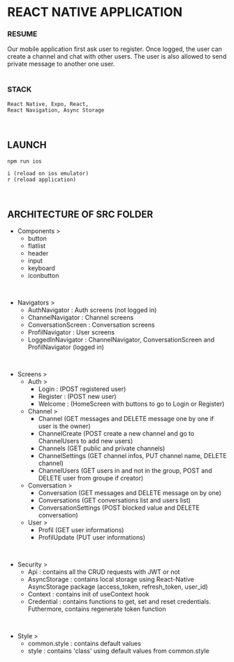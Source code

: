 # REACT NATIVE APPLICATION

### RESUME
Our mobile application first ask user to register. Once logged, the user can create a channel and chat with other users. The user is also allowed to send private message to another one user.  
<br/>

### STACK
```
React Native, Expo, React,
React Navigation, Async Storage
``` 
<br/>

## LAUNCH
```
npm run ios

i (reload on ios emulator)
r (reload application)
```
<br/>

## ARCHITECTURE OF SRC FOLDER
- Components >
  - button
  - flatlist
  - header
  - input
  - keyboard
  - iconbutton
<br/>

- Navigators >
  - AuthNavigator : Auth screens (not logged in)
  - ChannelNavigator : Channel screens
  - ConversationScreen : Conversation screens
  - ProfilNavigator : User screens
  - LoggedInNavigator : ChannelNavigator, ConversationScreen and ProfilNavigator (logged in)
<br/>

- Screens >
  - Auth >
    - Login : (POST registered user)
    - Register : (POST new user)
    - Welcome : (HomeScreen with buttons to go to Login or Register)
  - Channel >
    - Channel (GET messages and DELETE message one by one if user is the owner)
    - ChannelCreate (POST create a new channel and go to ChannelUsers to add new users)
    - Channels (GET public and private channels)
    - ChannelSettings (GET channel infos, PUT channel name, DELETE channel)
    - ChannelUsers (GET users in and not in the group, POST and DELETE user from groupe if creator)
  - Conversation >
    - Conversation (GET messages and DELETE message on by one)
    - Conversations (GET conversations list and users list)
    - ConversationSettings (POST blocked value and DELETE conversation)
  - User >
    - Profil (GET user informations)
    - ProfilUpdate (PUT user informations)
<br/>

- Security >
  - Api : contains all the CRUD requests with JWT or not
  - AsyncStorage : contains local storage using React-Native AsyncStorage package (access_token, refresh_token, user_id)
  - Context : contains init of useContext hook
  - Credential : contains functions to get, set and reset credentials. Futhermore, contains regenerate token function
<br/>

- Style >
  - common.style : contains default values
  - style : contains 'class' using default values from common.style